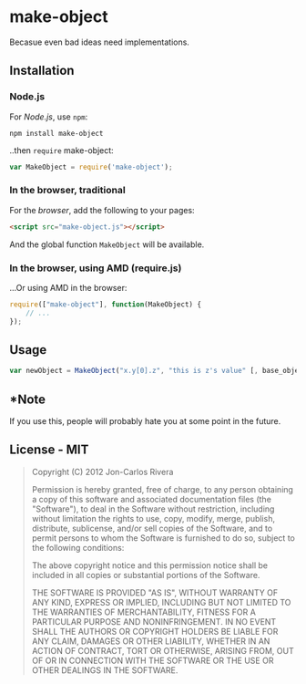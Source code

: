 # make-object

Becasue even bad ideas need implementations.

## Installation

### Node.js

For *Node.js*, use `npm`:

````console
npm install make-object
````

..then `require` make-object:

````javascript
var MakeObject = require('make-object');
````

### In the browser, traditional

For the *browser*, add the following to your pages:

````html
<script src="make-object.js"></script>
````

And the global function `MakeObject` will be available.

### In the browser, using AMD (require.js)

...Or using AMD in the browser:

````javascript
require(["make-object"], function(MakeObject) {
	// ...
});
````

## Usage

````javascript
var newObject = MakeObject("x.y[0].z", "this is z's value" [, base_object_to_add_properties_to ]); 
````

## \*Note

If you use this, people will probably hate you at some point in the future.

## License - MIT

> Copyright (C) 2012 Jon-Carlos Rivera
> 
> Permission is hereby granted, free of charge, to any person obtaining a copy of this software and associated documentation files (the "Software"), to deal in the Software without restriction, including without limitation the rights to use, copy, modify, merge, publish, distribute, sublicense, and/or sell copies of the Software, and to permit persons to whom the Software is furnished to do so, subject to the following conditions:
>
> The above copyright notice and this permission notice shall be included in all copies or substantial portions of the Software.
>
> THE SOFTWARE IS PROVIDED "AS IS", WITHOUT WARRANTY OF ANY KIND, EXPRESS OR IMPLIED, INCLUDING BUT NOT LIMITED TO THE WARRANTIES OF MERCHANTABILITY, FITNESS FOR A PARTICULAR PURPOSE AND NONINFRINGEMENT. IN NO EVENT SHALL THE AUTHORS OR COPYRIGHT HOLDERS BE LIABLE FOR ANY CLAIM, DAMAGES OR OTHER LIABILITY, WHETHER IN AN ACTION OF CONTRACT, TORT OR OTHERWISE, ARISING FROM, OUT OF OR IN CONNECTION WITH THE SOFTWARE OR THE USE OR OTHER DEALINGS IN THE SOFTWARE.
